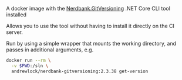 A docker image with the [Nerdbank.GitVersioning](https://github.com/AArnott/Nerdbank.GitVersioning) .NET Core CLI tool installed

Allows you to use the tool without having to install it directly on the CI server.

Run by using a simple wrapper that mounts the working directory, and passes in additional arguments, e.g. 

```bash
docker run --rm \
  -v $PWD:/sln \
  andrewlock/nerdbank-gitversioning:2.3.38 get-version
```

